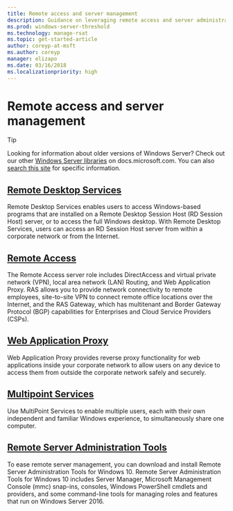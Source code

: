 ```yaml
---
title: Remote access and server management
description: Guidance on leveraging remote access and server administration 
ms.prod: windows-server-threshold
ms.technology: manage-rsat
ms.topic: get-started-article
author: coreyp-at-msft
ms.author: coreyp
manager: elizapo
ms.date: 03/16/2018
ms.localizationpriority: high
---
```


# Remote access and server management

>[!TIP]
> Looking for information about older versions of Windows Server? Check out our other [Windows Server libraries](/previous-versions/windows/) on docs.microsoft.com. You can also [search this site](https://docs.microsoft.com/search/index?search=Windows+Server&dataSource=previousVersions) for specific information.

## [Remote Desktop Services](remote-desktop-services/welcome-to-rds.md)
Remote Desktop Services enables users to access Windows-based programs that are installed on a Remote Desktop Session Host (RD Session Host) server, or to access the full Windows desktop. With Remote Desktop Services, users can access an RD Session Host server from within a corporate network or from the Internet.

## [Remote Access](remote-access/Remote-Access.md)

The Remote Access server role includes DirectAccess and virtual private network \(VPN\), local area network \(LAN\) Routing, and Web Application Proxy. RAS allows you to provide network connectivity to remote employees, site-to-site VPN to connect remote office locations over the Internet, and the RAS Gateway, which has multitenant and Border Gateway Protocol \(BGP\) capabilities for Enterprises and Cloud Service Providers \(CSPs\).

## [Web Application Proxy](remote-access/web-application-proxy/web-application-proxy-windows-server.md)

Web Application Proxy provides reverse proxy functionality for web applications inside your corporate network to allow users on any device to access them from outside the corporate network safely and securely.



## [Multipoint Services](multipoint-services/multipoint-services.md)

Use MultiPoint Services to enable multiple users, each with their own independent and familiar Windows experience, to simultaneously share one computer.


## [Remote Server Administration Tools](https://technet.microsoft.com/library/mt126174.aspx)

To ease remote server management, you can download and install Remote Server Administration Tools for Windows 10. Remote Server Administration Tools for Windows 10 includes Server Manager, Microsoft Management Console (mmc) snap-ins, consoles, Windows PowerShell cmdlets and providers, and some command-line tools for managing roles and features that run on Windows Server 2016.  
